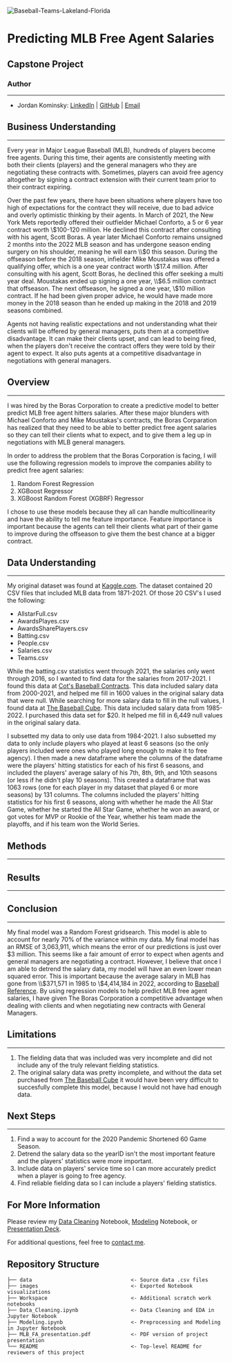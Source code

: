 ![Baseball-Teams-Lakeland-Florida](https://user-images.githubusercontent.com/100230332/171307514-6cdd4106-e46a-4c58-a5cd-d26280038814.jpeg)

# Predicting MLB Free Agent Salaries
## Capstone Project


### Author
---
- Jordan Kominsky: 
[LinkedIn](https://www.linkedin.com/in/jordan-kominsky/) | 
[GitHub](https://github.com/jskominsky) | 
[Email](mailto:jskominsky@gmail.com)

## Business Understanding
---

Every year in Major League Baseball (MLB), hundreds of players become free agents.  During this time, their agents are consistently meeting with both their clients (players) and the general managers who they are negotiating these contracts with.  Sometimes, players can avoid free agency altogether by signing a contract extension with their current team prior to their contract expiring.  

Over the past few years, there have been situations where players have too high of expectations for the contract they will receive, due to bad advice and overly optimistic thinking by their agents.  In March of 2021, the New York Mets reportedly offered their outfielder Michael Conforto, a 5 or 6 year contract worth \\$100-120 million.  He declined this contract after consulting with his agent, Scott Boras.  A year later Michael Conforto remains unsigned 2 months into the 2022 MLB season and has undergone season ending surgery on his shoulder, meaning he will earn \\$0 this season.  During the offseason before the 2018 season, infielder Mike Moustakas was offered a qualifying offer, which is a one year contract worth \\$17.4 million.  After consulting with his agent, Scott Boras, he declined this offer seeking a multi year deal.  Moustakas ended up signing a one year, \\$6.5 million contract that offseason.  The next offseason, he signed a one year, \\$10 million contract.  If he had been given proper advice, he would have made more money in the 2018 season than he ended up making in the 2018 and 2019 seasons combined.  

Agents not having realistic expectations and not understanding what their clients will be offered by general managers, puts them at a competitive disadvantage.  It can make their clients upset, and can lead to being fired, when the players don't receive the contract offers they were told by their agent to expect.  It also puts agents at a competitive disadvantage in negotiations with general managers.

## Overview
---

I was hired by the Boras Corporation to create a predictive model to better predict MLB free agent hitters salaries.  After these major blunders with Michael Conforto and Mike Moustakas's contracts, the Boras Corparation has realized that they need to be able to better predict free agent salaries so they can tell their clients what to expect, and to give them a leg up in negotiations with MLB general managers.

In order to address the problem that the Boras Corporation is facing, I will use the following regression models to improve the companies ability to predict free agent salaries:

1. Random Forest Regression
2. XGBoost Regressor
3. XGBoost Random Forest (XGBRF) Regressor

I chose to use these models because they all can handle multicollinearity and have the ability to tell me feature importance.  Feature importance is important because the agents can tell their clients what part of their game to improve during the offseason to give them the best chance at a bigger contract. 

## Data Understanding
---

My original dataset was found at [Kaggle.com](https://www.kaggle.com/datasets/open-source-sports/baseball-databank).  The dataset contained 20 CSV files that included MLB data from 1871-2021. Of those 20 CSV's I used the following: 
- AllstarFull.csv
- AwardsPlayes.csv
- AwardsSharePlayers.csv
- Batting.csv
- People.csv
- Salaries.csv
- Teams.csv

While the batting.csv statistics went through 2021, the salaries only went through 2016, so I wanted to find data for the salaries from 2017-2021.  I found this data at [Cot's Baseball Contracts](https://legacy.baseballprospectus.com/compensation/cots/). This data included salary data from 2000-2021, and helped me fill in 1600 values in the original salary data that were null. While searching for more salary data to fill in the null values, I found data at [The Baseball Cube](https://www.thebaseballcube.com/content/store/). This data included salary data from 1985-2022. I purchased this data set for $20. It helped me fill in 6,449 null values in the original salary data.

I subsetted my data to only use data from 1984-2021.  I also subsetted my data to only include players who played at least 6 seasons (so the only players included were ones who played long enough to make it to free agency).  I then made a new dataframe where the columns of the dataframe were the players' hitting statistics for each of his first 6 seasons, and included the players' average salary of his 7th, 8th, 9th, and 10th seasons (or less if he didn't play 10 seasons). This created a dataframe that was 1063 rows (one for each player in my dataset that played 6 or more seasons) by 131 columns.  The columns included the players' hitting statistics for his first 6 seasons, along with whether he made the All Star Game, whether he started the All Star Game, whether he won an award, or got votes for MVP or Rookie of the Year,  whether his team made the playoffs, and if his team won the World Series.

## Methods
---

## Results
---

## Conclusion
---

My final model was a Random Forest gridsearch.  This model is able to account for nearly 70% of the variance within my data.  My final model has an RMSE of 3,063,911, which means the error of our predictions is just over $3 million.  This seems like a fair amount of error to expect when agents and general managers are negotiating a contract. However, I believe that once I am able to detrend the salary data, my model will have an even lower mean squared error.  This is important because the average salary in MLB has gone from \\$371,571 in 1985 to \\$4,414,184 in 2022, according to [Baseball Reference](https://www.baseball-reference.com/bullpen/Minimum_salary). By using regression models to help predict MLB free agent salaries, I have given The Boras Corporation a competitive advantage when dealing with clients and when negotiating new contracts with General Managers.  

## Limitations
---

1. The fielding data that was included was very incomplete and did not include any of the truly relevant fielding statistics.
2. The original salary data was pretty incomplete, and without the data set purchased from [The Baseball Cube](https://www.thebaseballcube.com/content/store/) it would have been very difficult to succesfully complete this model, because I would not have had enough data.


## Next Steps
---

1. Find a way to account for the 2020 Pandemic Shortened 60 Game Season.
2. Detrend the salary data so the yearID isn't the most important feature and the players' statistics were more important.
3. Include data on players' service time so I can more accurately predict when a player is going to free agency.
4. Find reliable fielding data so I can include a players' fielding statistics.

## For More Information

Please review my [Data Cleaning](Data_Cleaning.ipynb) Notebook, [Modeling](Modeling.ipynb) Notebook, or [Presentation Deck](MLB_FA_presentation.pdf).

For additional questions, feel free to [contact me](mailto:jskominsky@gmail.com).

## Repository Structure

```
├── data                                <- Source data .csv files
├── images                              <- Exported Notebook visualizations
├── Workspace                           <- Additional scratch work notebooks
├── Data_Cleaning.ipynb                 <- Data Cleaning and EDA in Jupyter Notebook
├── Modeling.ipynb                      <- Preprocessing and Modeling in Jupyter Notebook
├── MLB_FA_presentation.pdf             <- PDF version of project presentation
└── README                              <- Top-level README for reviewers of this project
